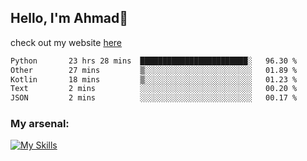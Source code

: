 
## Hello, I'm Ahmad👋

check out my website [here](https://ahmadalwi.com/)

<!--START_SECTION:waka-->

```txt
Python       23 hrs 28 mins  ████████████████████████░   96.30 %
Other        27 mins         ▒░░░░░░░░░░░░░░░░░░░░░░░░   01.89 %
Kotlin       18 mins         ▒░░░░░░░░░░░░░░░░░░░░░░░░   01.23 %
Text         2 mins          ░░░░░░░░░░░░░░░░░░░░░░░░░   00.20 %
JSON         2 mins          ░░░░░░░░░░░░░░░░░░░░░░░░░   00.17 %
```

<!--END_SECTION:waka-->

### My arsenal:

[![My Skills](https://skillicons.dev/icons?i=js,ts,py,go,react,nextjs,svelte,nodejs,django,tailwind,html,css,sass,firebase,mongodb,postgres,mysql,redis,git,github,docker,vscode,figma,godot)](https://skillicons.dev)
